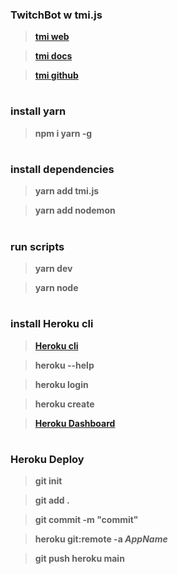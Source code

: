 ### TwitchBot w tmi.js
> **[tmi web](https://tmijs.com/)**

> **[tmi docs](https://tmijs.github.io/docs/)**

> **[tmi github](https://github.com/tmijs)**
#

### install yarn
> **npm i yarn -g**
#
### install dependencies
> **yarn add tmi.js**

> **yarn add nodemon**
#

### run scripts
> **yarn dev**

> **yarn node**
#

### install Heroku cli
> **[Heroku cli](https://devcenter.heroku.com/articles/heroku-cli#install-the-heroku-cli)**

> **heroku --help**

> **heroku login**

> **heroku create**

> **[Heroku Dashboard](https://dahboard.heroku.com/apps)**
#

### Heroku Deploy
> **git init**

> **git add .**

> **git commit -m "commit"**

> **heroku git:remote -a ___AppName___**

> **git push heroku main**
